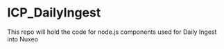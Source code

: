 # ICP_DailyIngest

This repo will hold the code for node.js components used for Daily Ingest into Nuxeo
